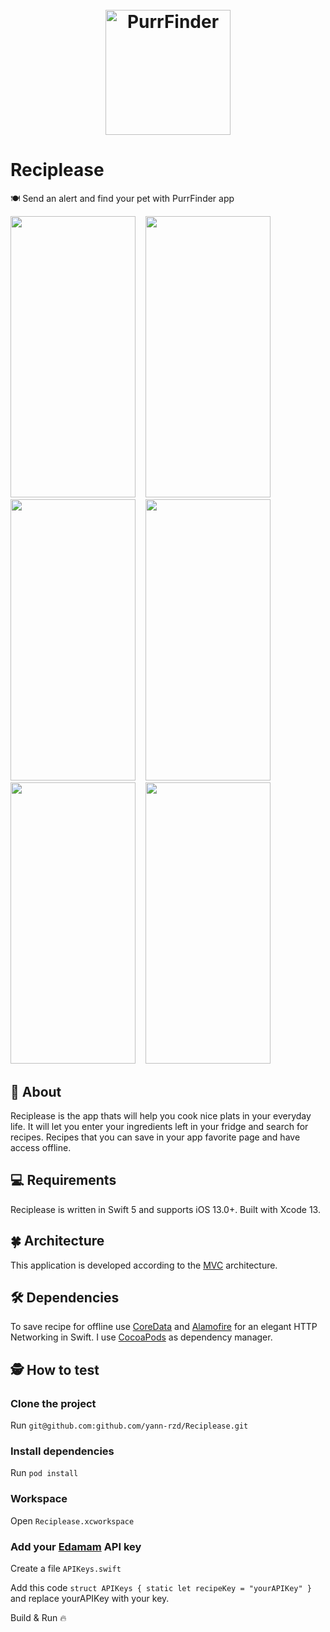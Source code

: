 <h1 align="center">
  <br>
  <img src="https://imgur.com/VPqlydX" alt="PurrFinder" width="200"></a>
  <br>
</h1>

# Reciplease
🍽 Send an alert and find your pet with PurrFinder app

<img src="https://imgur.com/UcR1xG8" width="200" height="450">&nbsp; &nbsp; <img src="https://imgur.com/ZKZiskq" width="200" height="450">&nbsp; &nbsp; <img src="https://imgur.com/rtOsqK8" width="200" height="450">&nbsp; &nbsp; <img src="https://imgur.com/dhPSPjh" width="200" height="450">&nbsp; &nbsp; <img src="https://imgur.com/ywfyqUc" width="200" height="450">&nbsp; &nbsp; <img src="https://imgur.com/I82r2eJ" width="200" height="450">  

## 🍕 About
Reciplease is the app thats will help you cook nice plats in your everyday life. It will let you enter your ingredients left in your fridge and search for recipes. Recipes that you can save in your app favorite page and have access offline.

## 💻 Requirements
Reciplease is written in Swift 5 and supports iOS 13.0+. Built with Xcode 13.

## 🍀 Architecture
This application is developed according to the [MVC](https://medium.com/@joespinelli_6190/mvc-model-view-controller-ef878e2fd6f5) architecture.

## 🛠 Dependencies
To save recipe for offline use [CoreData](https://developer.apple.com/documentation/coredata) and [Alamofire](https://github.com/Alamofire/Alamofire) for an elegant HTTP Networking in Swift.
I use [CocoaPods](https://cocoapods.org) as dependency manager.

## 🕵️ How to test 
### Clone the project

Run `git@github.com:github.com/yann-rzd/Reciplease.git`

### Install dependencies

Run `pod install`

### Workspace

Open `Reciplease.xcworkspace`

### Add your [Edamam](https://www.edamam.com/) API key

Create a file `APIKeys.swift`

Add this code `struct APIKeys {
    static let recipeKey = "yourAPIKey"
}` and replace yourAPIKey with your key. 

Build & Run 🔥
